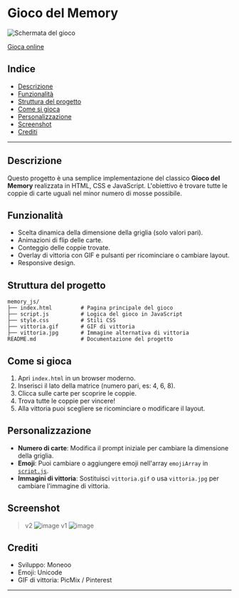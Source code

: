 # Gioco del Memory

![Schermata del gioco](https://github.com/user-attachments/assets/ae69b82f-bc4d-4e6c-aa61-2c57ce95964a)

[Gioca online]([PlayingMemory.fwh.is](https://playingmemory.fwh.is/?i=1))

## Indice

- [Descrizione](#descrizione)
- [Funzionalità](#funzionalità)
- [Struttura del progetto](#struttura-del-progetto)
- [Come si gioca](#come-si-gioca)
- [Personalizzazione](#personalizzazione)
- [Screenshot](#screenshot)
- [Crediti](#crediti)

---

## Descrizione

Questo progetto è una semplice implementazione del classico **Gioco del Memory** realizzata in HTML, CSS e JavaScript. L'obiettivo è trovare tutte le coppie di carte uguali nel minor numero di mosse possibile.

## Funzionalità

- Scelta dinamica della dimensione della griglia (solo valori pari).
- Animazioni di flip delle carte.
- Conteggio delle coppie trovate.
- Overlay di vittoria con GIF e pulsanti per ricominciare o cambiare layout.
- Responsive design.

## Struttura del progetto

```
memory_js/
├── index.html         # Pagina principale del gioco
├── script.js          # Logica del gioco in JavaScript
├── style.css          # Stili CSS
├── vittoria.gif       # GIF di vittoria
├── vittoria.jpg       # Immagine alternativa di vittoria
README.md              # Documentazione del progetto
```

## Come si gioca

1. Apri `index.html` in un browser moderno.
2. Inserisci il lato della matrice (numero pari, es: 4, 6, 8).
3. Clicca sulle carte per scoprire le coppie.
4. Trova tutte le coppie per vincere!
5. Alla vittoria puoi scegliere se ricominciare o modificare il layout.

## Personalizzazione

- **Numero di carte**: Modifica il prompt iniziale per cambiare la dimensione della griglia.
- **Emoji**: Puoi cambiare o aggiungere emoji nell'array `emojiArray` in [`script.js`](memory_js/script.js).
- **Immagini di vittoria**: Sostituisci `vittoria.gif` o usa `vittoria.jpg` per cambiare l'immagine di vittoria.

## Screenshot
> v2
![image](https://github.com/user-attachments/assets/ae69b82f-bc4d-4e6c-aa61-2c57ce95964a)
> v1
![image](https://github.com/user-attachments/assets/5d68544e-9df2-4678-8dfb-18e84cb7e000)

## Crediti

- Sviluppo: Moneoo
- Emoji: Unicode
- GIF di vittoria: PicMix / Pinterest

---

